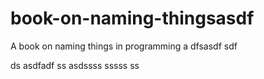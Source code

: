   # book-on-naming-thingsasdf
A book on naming things in programming
a
dfsasdf  sdf

 ds
asdfadf
ss
asdssss
  sssss
ss
